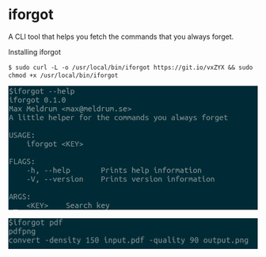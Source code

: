 # iforgot

A CLI tool that helps you fetch the commands that you always forget. 

Installing iforgot
```
$ sudo curl -L -o /usr/local/bin/iforgot https://git.io/vxZYX && sudo chmod +x /usr/local/bin/iforgot
```

![](img/iforgot.png?raw=true)


![](img/pdfpng.png?raw=true)

